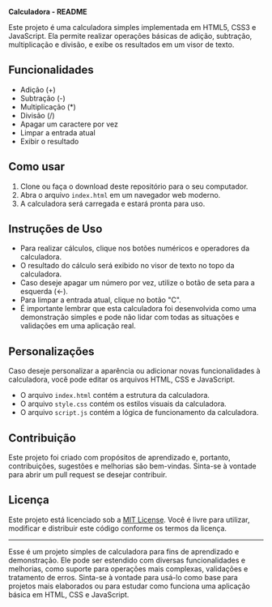 **Calculadora - README**

Este projeto é uma calculadora simples implementada em HTML5, CSS3 e JavaScript. Ela permite realizar operações básicas de adição, subtração, multiplicação e divisão, e exibe os resultados em um visor de texto.

## Funcionalidades

- Adição (+)
- Subtração (-)
- Multiplicação (*)
- Divisão (/)
- Apagar um caractere por vez
- Limpar a entrada atual
- Exibir o resultado

## Como usar

1. Clone ou faça o download deste repositório para o seu computador.
2. Abra o arquivo `index.html` em um navegador web moderno.
3. A calculadora será carregada e estará pronta para uso.

## Instruções de Uso

- Para realizar cálculos, clique nos botões numéricos e operadores da calculadora.
- O resultado do cálculo será exibido no visor de texto no topo da calculadora.
- Caso deseje apagar um número por vez, utilize o botão de seta para a esquerda (&larr;).
- Para limpar a entrada atual, clique no botão "C".
- É importante lembrar que esta calculadora foi desenvolvida como uma demonstração simples e pode não lidar com todas as situações e validações em uma aplicação real.

## Personalizações

Caso deseje personalizar a aparência ou adicionar novas funcionalidades à calculadora, você pode editar os arquivos HTML, CSS e JavaScript. 

- O arquivo `index.html` contém a estrutura da calculadora.
- O arquivo `style.css` contém os estilos visuais da calculadora.
- O arquivo `script.js` contém a lógica de funcionamento da calculadora.

## Contribuição

Este projeto foi criado com propósitos de aprendizado e, portanto, contribuições, sugestões e melhorias são bem-vindas. Sinta-se à vontade para abrir um pull request se desejar contribuir.

## Licença

Este projeto está licenciado sob a [MIT License](LICENSE). Você é livre para utilizar, modificar e distribuir este código conforme os termos da licença.

---
Esse é um projeto simples de calculadora para fins de aprendizado e demonstração. Ele pode ser estendido com diversas funcionalidades e melhorias, como suporte para operações mais complexas, validações e tratamento de erros. Sinta-se à vontade para usá-lo como base para projetos mais elaborados ou para estudar como funciona uma aplicação básica em HTML, CSS e JavaScript.
